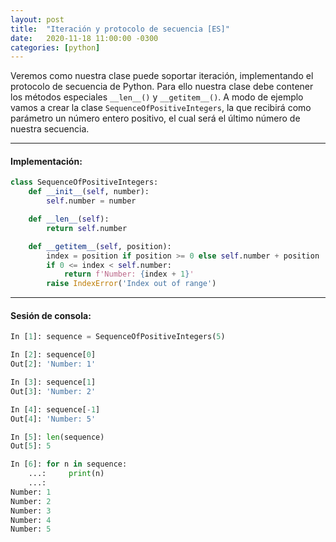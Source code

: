 ```yaml
---
layout: post
title:  "Iteración y protocolo de secuencia [ES]"
date:   2020-11-18 11:00:00 -0300
categories: [python]
---
```


Veremos como nuestra clase puede soportar iteración, implementando el protocolo de secuencia de Python. Para ello nuestra clase debe contener los métodos especiales ```__len__()``` y ```__getitem__()```.
A modo de ejemplo vamos a crear la clase ```SequenceOfPositiveIntegers```, la que recibirá como parámetro un número entero positivo, el cual será el último número de nuestra secuencia.

----------------

#### Implementación:
```python
class SequenceOfPositiveIntegers:
    def __init__(self, number):
        self.number = number

    def __len__(self):
        return self.number

    def __getitem__(self, position):
        index = position if position >= 0 else self.number + position
        if 0 <= index < self.number:
            return f'Number: {index + 1}'
        raise IndexError('Index out of range')
```

----------------

#### Sesión de consola:

```python
In [1]: sequence = SequenceOfPositiveIntegers(5)

In [2]: sequence[0]
Out[2]: 'Number: 1'

In [3]: sequence[1]
Out[3]: 'Number: 2'

In [4]: sequence[-1]
Out[4]: 'Number: 5'

In [5]: len(sequence)
Out[5]: 5

In [6]: for n in sequence:
    ...:     print(n)
    ...:
Number: 1
Number: 2
Number: 3
Number: 4
Number: 5
```